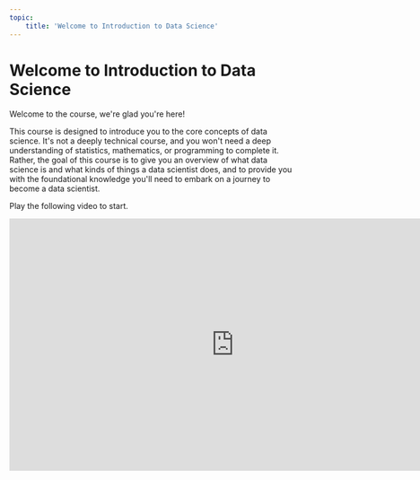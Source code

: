 ```yaml
---
topic:
    title: 'Welcome to Introduction to Data Science'
---
```


# Welcome to Introduction to Data Science

Welcome to the course, we're glad you're here!

This course is designed to introduce you to the core concepts of data science. It's not a deeply technical course, and you won't need a deep understanding of statistics, mathematics, or programming to complete it. Rather, the goal of this course is to give you an overview of what data science is and what kinds of things a data scientist does, and to provide you with the foundational knowledge you'll need to embark on a journey to become a data scientist.

Play the following video to start.

<iframe width="800" height="450" src="https://www.youtube.com/embed/lFpCvmaLyis" title="Welcome to DAT101" frameborder="0" allow="accelerometer; autoplay; clipboard-write; encrypted-media; gyroscope; picture-in-picture" allowfullscreen></iframe>

